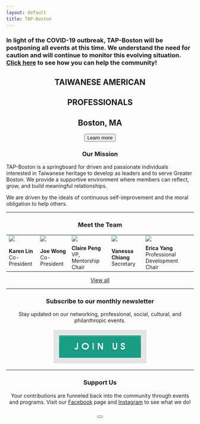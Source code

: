 ```yaml
---
layout: default
title: TAP-Boston
---
```


<h3 class="coronavirus-warning"><span>In light of the COVID-19 outbreak, TAP-Boston will be postponing all events at this time. We understand the need for caution and will continue to monitor this evolving situation. <a href="https://docs.google.com/document/d/16dTHqP8pVIvrh20nYVxOAtSKhk1TLIosnabOK2GcqNM/edit?mc_cid=76561f47ec&mc_eid=3f66563850">Click here</a> to see how you can help the community!</span></h3>

<div class="main-contents-area">
<center>
  <h2 class="taiwanese-american">TAIWANESE AMERICAN</h2>
  <h2 class="professionals">PROFESSIONALS</h2>
  <h2 class="location">Boston, MA</h2>
  <a href="{{ site.baseurl }}/about/overview"><button class="index-learn-more">Learn more</button></a>
</center>

<center>
  <h3>Our Mission</h3>
</center>

<p class="index-mission">
TAP-Boston is a springboard for driven and passionate individuals interested in Taiwanese heritage to develop as leaders and to serve Greater Boston. We provide a supportive environment where members can reflect, grow, and build meaningful relationships.
</p>

<p class="index-mission">
We are driven by the ideals of continuous self-improvement and the moral obligation to help others.
</p>

<hr class="index-team">

<center>
  <h3 class="meet-the-team">Meet the Team</h3>
</center>

<table class="index-team">
  <tr>
    <td><a href="{{ site.baseurl}}/about/team#team-karen-lin"><img class="index-team" src="{{ site.baseurl }}/assets/images/team-images/team-karen-lin.png"/></a></td>
    <td><a href="{{ site.baseurl}}/about/team#team-joe-wong"><img class="index-team" src="{{ site.baseurl }}/assets/images/team-images/team-joe-wong.png"/></a></td>
    <td><a href="{{ site.baseurl}}/about/team#team-claire-peng"><img class="index-team" src="{{ site.baseurl }}/assets/images/team-images/team-claire-peng.png"/></a></td>
    <td><a href="{{ site.baseurl}}/about/team#team-vanessa-chiang"><img class="index-team" src="{{ site.baseurl }}/assets/images/team-images/team-vanessa-chiang.png"/></a></td>
    <td><a href="{{ site.baseurl}}/about/team#team-erica-yang"><img class="index-team" src="{{ site.baseurl }}/assets/images/team-images/team-erica-yang.png"/></a></td>
  </tr>
  <tr class="index-team-tags">
    <td><b>Karen Lin</b><br/>Co-President</td>
    <td><b>Joe Wong</b><br/>Co-President</td>
    <td><b>Claire Peng</b><br/>VP, Mentorship Chair</td>
    <td><b>Vanessa Chiang</b><br/>Secretary</td>
    <td><b>Erica Yang</b><br/>Professional Development Chair</td>
  </tr>
</table>

<center>
  <a class="index-team-view-all" href="{{ site.baseurl }}/about/team">View all</a>
</center>

<hr>

<center>
  <h3>Subscribe to our monthly newsletter</h3>
  Stay updated on our networking, professional, social, cultural, and philanthropic events.<br/><br/>
  <a href="#mailmunch-pop-121032">
     <img src="/assets/images/join-us-button.png" class="join-us-button">
  </a>
</center>

<hr>

<center>
  <h3>Support Us</h3>
  Your contributions are funneled back into the community through events and programs. Visit our <a href="https://www.facebook.com/TAP.BOS/?ref=br_rs">Facebook</a> page and <a href="https://www.instagram.com/tap_bos/">Instagram</a> to see what we do!<br/><br/>
    <a href="https://www.paypal.me/tapbos">
      <button class="donate-button"></button>
    </a>
</center>
</div>
